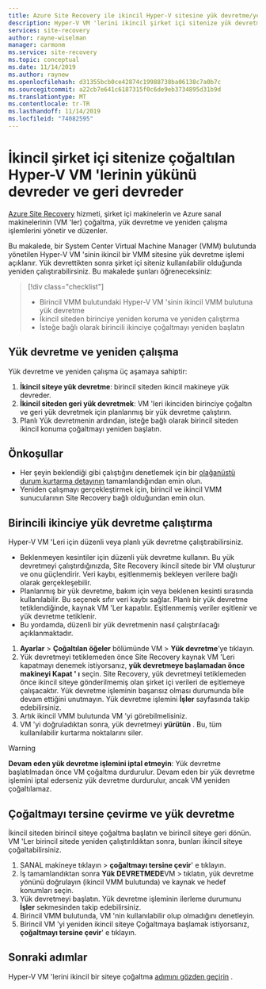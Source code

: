```yaml
---
title: Azure Site Recovery ile ikincil Hyper-V sitesine yük devretme/yeniden çalışma ayarlama
description: Hyper-V VM 'lerini ikincil şirket içi sitenize yük devretme ve Azure Site Recovery olağanüstü durum kurtarma sırasında birincil siteye geri dönme hakkında bilgi edinin.
services: site-recovery
author: rayne-wiselman
manager: carmonm
ms.service: site-recovery
ms.topic: conceptual
ms.date: 11/14/2019
ms.author: raynew
ms.openlocfilehash: d31355bcb0ce42874c19988738ba06138c7a0b7c
ms.sourcegitcommit: a22cb7e641c6187315f0c6de9eb3734895d31b9d
ms.translationtype: MT
ms.contentlocale: tr-TR
ms.lasthandoff: 11/14/2019
ms.locfileid: "74082595"
---
```

# <a name="fail-over-and-fail-back-hyper-v-vms-replicated-to-your-secondary-on-premises-site"></a>İkincil şirket içi sitenize çoğaltılan Hyper-V VM 'lerinin yükünü devreder ve geri devreder

[Azure Site Recovery](site-recovery-overview.md) hizmeti, şirket içi makinelerin ve Azure sanal makinelerinin (VM 'ler) çoğaltma, yük devretme ve yeniden çalışma işlemlerini yönetir ve düzenler.

Bu makalede, bir System Center Virtual Machine Manager (VMM) bulutunda yönetilen Hyper-V VM 'sinin ikincil bir VMM sitesine yük devretme işlemi açıklanır. Yük devrettikten sonra şirket içi siteniz kullanılabilir olduğunda yeniden çalıştırabilirsiniz. Bu makalede şunları öğreneceksiniz:

> [!div class="checklist"]
> * Birincil VMM bulutundaki Hyper-V VM 'sinin ikincil VMM bulutuna yük devretme
> * İkincil siteden birinciye yeniden koruma ve yeniden çalıştırma
> * İsteğe bağlı olarak birincili ikinciye çoğaltmayı yeniden başlatın

## <a name="failover-and-failback"></a>Yük devretme ve yeniden çalışma

Yük devretme ve yeniden çalışma üç aşamaya sahiptir:

1. **İkincil siteye yük devretme**: birincil siteden ikincil makineye yük devreder.
2. **İkincil siteden geri yük devretmek**: VM 'leri ikinciden birinciye çoğaltın ve geri yük devretmek için planlanmış bir yük devretme çalıştırın.
3. Planlı Yük devretmenin ardından, isteğe bağlı olarak birincil siteden ikincil konuma çoğaltmayı yeniden başlatın.


## <a name="prerequisites"></a>Önkoşullar

- Her şeyin beklendiği gibi çalıştığını denetlemek için bir [olağanüstü durum kurtarma detayının](hyper-v-vmm-test-failover.md) tamamlandığından emin olun.
- Yeniden çalışmayı gerçekleştirmek için, birincil ve ikincil VMM sunucularının Site Recovery bağlı olduğundan emin olun.



## <a name="run-a-failover-from-primary-to-secondary"></a>Birincili ikinciye yük devretme çalıştırma

Hyper-V VM 'Leri için düzenli veya planlı yük devretme çalıştırabilirsiniz.

- Beklenmeyen kesintiler için düzenli yük devretme kullanın. Bu yük devretmeyi çalıştırdığınızda, Site Recovery ikincil sitede bir VM oluşturur ve onu güçlendirir. Veri kaybı, eşitlenmemiş bekleyen verilere bağlı olarak gerçekleşebilir.
- Planlanmış bir yük devretme, bakım için veya beklenen kesinti sırasında kullanılabilir. Bu seçenek sıfır veri kaybı sağlar. Planlı bir yük devretme tetiklendiğinde, kaynak VM 'Ler kapatılır. Eşitlenmemiş veriler eşitlenir ve yük devretme tetiklenir. 
- 
  Bu yordamda, düzenli bir yük devretmenin nasıl çalıştırılacağı açıklanmaktadır.


1. **Ayarlar** > **Çoğaltılan öğeler** bölümünde VM > **Yük devretme**’ye tıklayın.
1. Yük devretmeyi tetiklemeden önce Site Recovery kaynak VM 'Leri kapatmayı denemek istiyorsanız, **yük devretmeye başlamadan önce makineyi Kapat ' ı** seçin. Site Recovery, yük devretmeyi tetiklemeden önce ikincil siteye gönderilmemiş olan şirket içi verileri de eşitlemeye çalışacaktır. Yük devretme işleminin başarısız olması durumunda bile devam ettiğini unutmayın. Yük devretme işlemini **İşler** sayfasında takip edebilirsiniz.
2. Artık ikincil VMM bulutunda VM 'yi görebilmelisiniz.
3. VM 'yi doğruladıktan sonra, yük devretmeyi **yürütün** . Bu, tüm kullanılabilir kurtarma noktalarını siler.

> [!WARNING]
> **Devam eden yük devretme işlemini iptal etmeyin**: Yük devretme başlatılmadan önce VM çoğaltma durdurulur. Devam eden bir yük devretme işlemini iptal ederseniz yük devretme durdurulur, ancak VM yeniden çoğaltılamaz.  


## <a name="reverse-replicate-and-failover"></a>Çoğaltmayı tersine çevirme ve yük devretme

İkincil siteden birincil siteye çoğaltma başlatın ve birincil siteye geri dönün. VM 'Ler birincil sitede yeniden çalıştırıldıktan sonra, bunları ikincil siteye çoğaltabilirsiniz.  

 
1. SANAL makineye tıklayın > **çoğaltmayı tersine çevir**' e tıklayın.
2. İş tamamlandıktan sonra **Yük DEVRETMEDE**VM > tıklatın, yük devretme yönünü doğrulayın (ikincil VMM bulutunda) ve kaynak ve hedef konumları seçin. 
4. Yük devretmeyi başlatın. Yük devretme işleminin ilerleme durumunu **İşler** sekmesinden takip edebilirsiniz.
5. Birincil VMM bulutunda, VM 'nin kullanılabilir olup olmadığını denetleyin.
6. Birincil VM 'yi yeniden ikincil siteye Çoğaltmaya başlamak istiyorsanız, **çoğaltmayı tersine çevir**' e tıklayın.

## <a name="next-steps"></a>Sonraki adımlar
Hyper-V VM 'lerini ikincil bir siteye çoğaltma [adımını gözden geçirin](hyper-v-vmm-disaster-recovery.md) .

